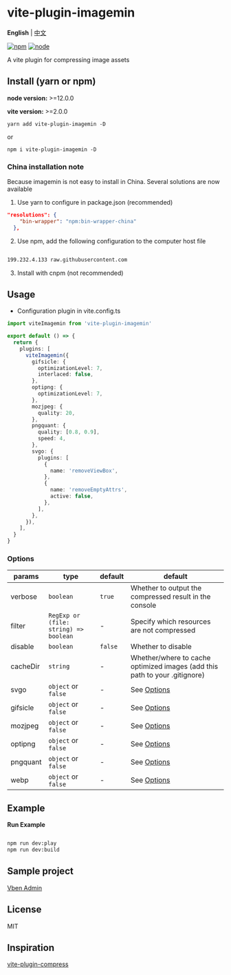 # vite-plugin-imagemin

**English** | [中文](./README.zh_CN.md)

[![npm][npm-img]][npm-url] [![node][node-img]][node-url]

A vite plugin for compressing image assets

## Install (yarn or npm)

**node version:** >=12.0.0

**vite version:** >=2.0.0

```
yarn add vite-plugin-imagemin -D
```

or

```
npm i vite-plugin-imagemin -D
```

### China installation note

Because imagemin is not easy to install in China. Several solutions are now available

1. Use yarn to configure in package.json (recommended)

```json
"resolutions": {
    "bin-wrapper": "npm:bin-wrapper-china"
  },

```

2. Use npm, add the following configuration to the computer host file

```bash

199.232.4.133 raw.githubusercontent.com
```

3. Install with cnpm (not recommended)

## Usage

- Configuration plugin in vite.config.ts

```ts
import viteImagemin from 'vite-plugin-imagemin'

export default () => {
  return {
    plugins: [
      viteImagemin({
        gifsicle: {
          optimizationLevel: 7,
          interlaced: false,
        },
        optipng: {
          optimizationLevel: 7,
        },
        mozjpeg: {
          quality: 20,
        },
        pngquant: {
          quality: [0.8, 0.9],
          speed: 4,
        },
        svgo: {
          plugins: [
            {
              name: 'removeViewBox',
            },
            {
              name: 'removeEmptyAttrs',
              active: false,
            },
          ],
        },
      }),
    ],
  }
}
```

### Options

| params   | type                                  | default | default                                                                    |
| -------- | ------------------------------------- | ------- | -------------------------------------------------------------------------- |
| verbose  | `boolean`                             | `true`  | Whether to output the compressed result in the console                     |
| filter   | `RegExp or (file: string) => boolean` | -       | Specify which resources are not compressed                                 |
| disable  | `boolean`                             | `false` | Whether to disable                                                         |
| cacheDir | `string`                              | -       | Whether/where to cache optimized images (add this path to your .gitignore) |
| svgo     | `object` or `false`                   | -       | See [Options](https://github.com/svg/svgo/#what-it-can-do)                 |
| gifsicle | `object` or `false`                   | -       | See [Options](https://github.com/imagemin/imagemin-gifsicle)               |
| mozjpeg  | `object` or `false`                   | -       | See [Options](https://github.com/imagemin/imagemin-mozjpeg)                |
| optipng  | `object` or `false`                   | -       | See [Options](https://github.com/imagemin/imagemin-optipng)                |
| pngquant | `object` or `false`                   | -       | See [Options](https://github.com/imagemin/imagemin-pngquant)               |
| webp     | `object` or `false`                   | -       | See [Options](https://github.com/imagemin/imagemin-webp)                   |

## Example

**Run Example**

```bash

npm run dev:play
npm run dev:build

```

## Sample project

[Vben Admin](https://github.com/anncwb/vue-vben-admin)

## License

MIT

## Inspiration

[vite-plugin-compress](https://github.com/alloc/vite-plugin-compress)

[npm-img]: https://img.shields.io/npm/v/vite-plugin-imagemin.svg
[npm-url]: https://npmjs.com/package/vite-plugin-imagemin
[node-img]: https://img.shields.io/node/v/vite-plugin-imagemin.svg
[node-url]: https://nodejs.org/en/about/releases/
